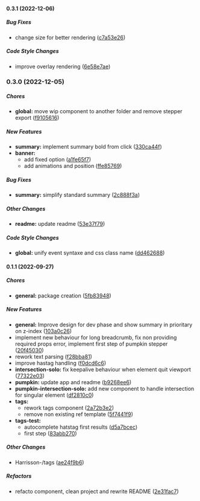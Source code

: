 #### 0.3.1 (2022-12-06)

##### Bug Fixes

*  change size for better rendering ([c7a53e26](https://github.com/Harrisson-/pumpkin/commit/c7a53e26893a6a54b1573c8732a290d78a4a59a8))

##### Code Style Changes

*  improve overlay rendering ([6e58e7ae](https://github.com/Harrisson-/pumpkin/commit/6e58e7aeca05dcd9193079bd8caa93ac2e4f7dae))

### 0.3.0 (2022-12-05)

##### Chores

* **global:**  move wip component to another folder and remove stepper export ([f9105616](https://github.com/Harrisson-/pumpkin/commit/f910561633fa25b1aaa2e0766aa13eedbd75cc65))

##### New Features

* **summary:**  implement summary bold from click ([330ca44f](https://github.com/Harrisson-/pumpkin/commit/330ca44f13a9ad201aa737d939fd9045b827cac9))
* **banner:**
  *  add fixed option ([a1fe65f7](https://github.com/Harrisson-/pumpkin/commit/a1fe65f7fceb569365d05f4b11d0354d28a1a9e1))
  *  add animations and position ([ffe85769](https://github.com/Harrisson-/pumpkin/commit/ffe8576990c91e0e34d6432f483f290dd9e7c488))

##### Bug Fixes

* **summary:**  simplify standard summary ([2c888f3a](https://github.com/Harrisson-/pumpkin/commit/2c888f3a277e8e885bf17b2f57ca198cf5b984fe))

##### Other Changes

* **readme:**  update readme ([53e37f79](https://github.com/Harrisson-/pumpkin/commit/53e37f79820dd3b63e70470d5db994569f5ca71b))

##### Code Style Changes

* **global:**  unify event syntaxe and css class name ([dd462688](https://github.com/Harrisson-/pumpkin/commit/dd46268807e324485ba9a6910e5df327b5baa88e))

#### 0.1.1 (2022-09-27)

##### Chores

* **general:**  package creation ([5fb83948](https://github.com/Harrisson-/pumpkin/commit/5fb839484b36e50aecbb52c06caf668cfc628fa5))

##### New Features

* **general:**  Improve design for dev phase and show summary in prioritary on z-index ([103a0c26](https://github.com/Harrisson-/pumpkin/commit/103a0c262cb6729f3e0d8e261a9d335f953a60e6))
*  implement new behaviour for long breadcrumb, fix non providing required props error, implement first step of pumpkin stepper ([20f45030](https://github.com/Harrisson-/pumpkin/commit/20f450302284b86c0b5063a78f73a3a7bc88a079))
*  rework text parsing ([f28bba81](https://github.com/Harrisson-/pumpkin/commit/f28bba81963318d738045efe490fdf15efbe509f))
*  improve hastag handling ([f0dcd6c6](https://github.com/Harrisson-/pumpkin/commit/f0dcd6c64c2f777c4e8dda8fcfa94af8c549ff58))
* **intersection-solo:**  fix keepalive behaviour when element quit viewport ([77322e03](https://github.com/Harrisson-/pumpkin/commit/77322e031d5342cda863841ed63c7c69f1758914))
* **pumpkin:**  update app and readme ([b9268ee6](https://github.com/Harrisson-/pumpkin/commit/b9268ee66dafe545517d34cb8415ea795afcbbc9))
* **pumpkin-intersection-solo:**  add new component to handle intersection for singular element ([df2810c0](https://github.com/Harrisson-/pumpkin/commit/df2810c0d5ddfe1a154bf1ffc1c395f6996e838e))
* **tags:**
  *  rework tags component ([2a72b3e2](https://github.com/Harrisson-/pumpkin/commit/2a72b3e238777c0886f55fa33e29046893f50a53))
  *  remove non existing ref template ([5f7441f9](https://github.com/Harrisson-/pumpkin/commit/5f7441f9e3233e1a36002419cf8b2ab332396c7e))
* **tags-test:**
  *  autocomplete hatstag first results ([d5a7bcec](https://github.com/Harrisson-/pumpkin/commit/d5a7bcec8ab8174cc30442feb9160834327817f4))
  *  first step ([83abb270](https://github.com/Harrisson-/pumpkin/commit/83abb2700fb702229cd5d2312197e91c8206f24d))

##### Other Changes

* Harrisson-/tags ([ae24f9b6](https://github.com/Harrisson-/pumpkin/commit/ae24f9b6f7a25702ef9ee684749930644fd29fa4))

##### Refactors

*  refacto component, clean project and rewrite README ([2e31fac7](https://github.com/Harrisson-/pumpkin/commit/2e31fac77185fa71e84b2d5a580bb9b075362075))

